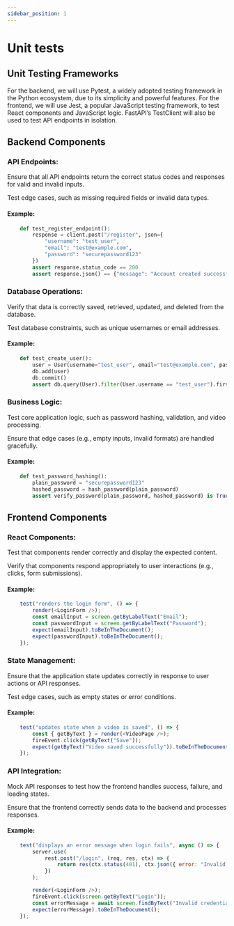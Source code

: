 ```yaml
---
sidebar_position: 1
---
```

# Unit tests

## Unit Testing Frameworks
For the backend, we will use Pytest, a widely adopted testing framework in the Python ecosystem, due to its simplicity and powerful features. For the frontend, we will use Jest, a popular JavaScript testing framework, to test React components and JavaScript logic. FastAPI’s TestClient will also be used to test API endpoints in isolation.

## Backend Components

### API Endpoints:

Ensure that all API endpoints return the correct status codes and responses for valid and invalid inputs.

Test edge cases, such as missing required fields or invalid data types.

#### Example:
```python
    def test_register_endpoint():
        response = client.post("/register", json={
            "username": "test_user",
            "email": "test@example.com",
            "password": "securepassword123"
        })
        assert response.status_code == 200
        assert response.json() == {"message": "Account created successfully"}
```
### Database Operations:

Verify that data is correctly saved, retrieved, updated, and deleted from the database.

Test database constraints, such as unique usernames or email addresses.

#### Example:
```python
    def test_create_user():
        user = User(username="test_user", email="test@example.com", password="securepassword123")
        db.add(user)
        db.commit()
        assert db.query(User).filter(User.username == "test_user").first() is not None
```
### Business Logic:

Test core application logic, such as password hashing, validation, and video processing.

Ensure that edge cases (e.g., empty inputs, invalid formats) are handled gracefully.

#### Example:

```python
    def test_password_hashing():
        plain_password = "securepassword123"
        hashed_password = hash_password(plain_password)
        assert verify_password(plain_password, hashed_password) is True
```
## Frontend Components

### React Components:

Test that components render correctly and display the expected content.

Verify that components respond appropriately to user interactions (e.g., clicks, form submissions).

#### Example:

```javascript
    test("renders the login form", () => {
        render(<LoginForm />);
        const emailInput = screen.getByLabelText("Email");
        const passwordInput = screen.getByLabelText("Password");
        expect(emailInput).toBeInTheDocument();
        expect(passwordInput).toBeInTheDocument();
    });
```
### State Management:

Ensure that the application state updates correctly in response to user actions or API responses.

Test edge cases, such as empty states or error conditions.

#### Example:

```javascript
    test("updates state when a video is saved", () => {
        const { getByText } = render(<VideoPage />);
        fireEvent.click(getByText("Save"));
        expect(getByText("Video saved successfully")).toBeInTheDocument();
    });
```
### API Integration:

Mock API responses to test how the frontend handles success, failure, and loading states.

Ensure that the frontend correctly sends data to the backend and processes responses.

#### Example:

```javascript
    test("displays an error message when login fails", async () => {
        server.use(
            rest.post("/login", (req, res, ctx) => {
                return res(ctx.status(401), ctx.json({ error: "Invalid credentials" }));
            })
        );

        render(<LoginForm />);
        fireEvent.click(screen.getByText("Login"));
        const errorMessage = await screen.findByText("Invalid credentials");
        expect(errorMessage).toBeInTheDocument();
    });
```